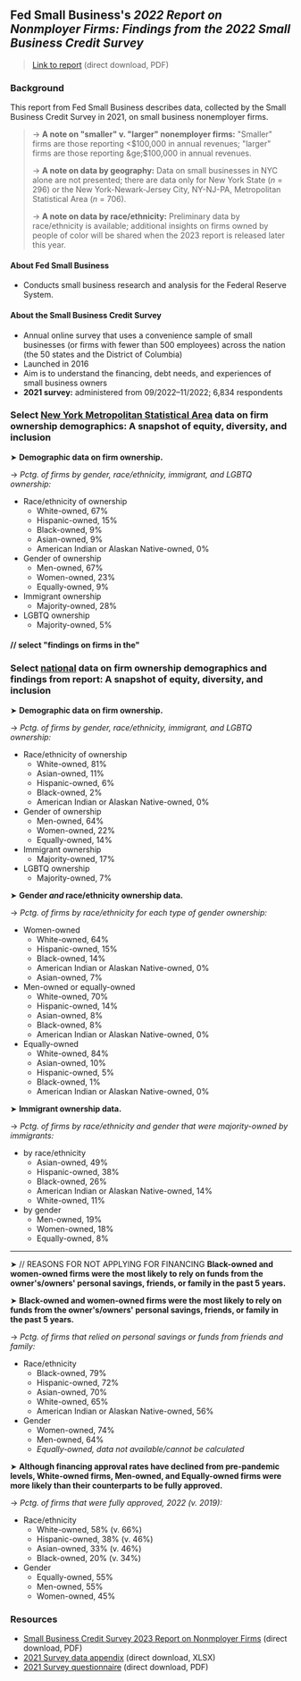 <br>

## Fed Small Business's *2022 Report on Nonmployer Firms: Findings from the 2022 Small Business Credit Survey*

> [Link to report](https://www.fedsmallbusiness.org/-/media/project/smallbizcredittenant/fedsmallbusinesssite/fedsmallbusiness/files/2022/2022-sbcs-nonemployer-firms.pdf?sc_lang=en&hash=72E038B7A92A51CE35ADBD66C8DBEB12) (direct download, PDF) 

### Background

This report from Fed Small Business describes data, collected by the Small Business Credit Survey in 2021, on small business nonemployer firms.  

> &rarr; **A note on "smaller" v. "larger" nonemployer firms:** "Smaller" firms are those reporting <$100,000 in annual revenues; "larger" firms are those reporting &ge;$100,000 in annual revenues. 
> 
> &rarr; **A note on data by geography:** Data on small businesses in NYC alone are not presented; there are data only for New York State (*n* = 296) or the New York-Newark-Jersey City, NY-NJ-PA, Metropolitan Statistical Area (*n* = 706).  
> 
> &rarr; **A note on data by race/ethnicity:** Preliminary data by race/ethnicity is available; additional insights on firms owned by people of color will be shared when the 2023 report is released later this year.   

#### About Fed Small Business   

- Conducts small business research and analysis for the Federal Reserve System.       

#### About the Small Business Credit Survey   

- Annual online survey that uses a convenience sample of small businesses (or firms with fewer than 500 employees) across the nation (the 50 states and the District of Columbia)
- Launched in 2016    
- Aim is to understand the financing, debt needs, and experiences of small business owners    
- **2021 survey:** administered from 09/2022&ndash;11/2022; 6,834 respondents    

### Select <ins>New York Metropolitan Statistical Area</ins> data on firm ownership demographics: A snapshot of equity, diversity, and inclusion

&#10148; **Demographic data on firm ownership.**    
    
&rarr; *Pctg. of firms by gender, race/ethnicity, immigrant, and LGBTQ ownership:*  
  - Race/ethnicity of ownership
    - White-owned, 67%    
    - Hispanic-owned, 15%   
    - Black-owned, 9%    
    - Asian-owned, 9%    
    - American Indian or Alaskan Native-owned, 0%    
  - Gender of ownership    
    - Men-owned, 67%    
    - Women-owned, 23%
    - Equally-owned, 9%   
  - Immigrant ownership    
    - Majority-owned, 28% 
  - LGBTQ ownership    
    - Majority-owned, 5%   


#### // select "findings on firms in the"

### Select <ins>national</ins> data on firm ownership demographics and findings from report: A snapshot of equity, diversity, and inclusion

&#10148; **Demographic data on firm ownership.**    

&rarr; *Pctg. of firms by gender, race/ethnicity, immigrant, and LGBTQ ownership:*  
  - Race/ethnicity of ownership
    - White-owned, 81%     
    - Asian-owned, 11%    
    - Hispanic-owned, 6%  
    - Black-owned, 2%    
    - American Indian or Alaskan Native-owned, 0%    
  - Gender of ownership    
    - Men-owned, 64%    
    - Women-owned, 22%
    - Equally-owned, 14%   
  - Immigrant ownership    
    - Majority-owned, 17% 
  - LGBTQ ownership    
    - Majority-owned, 7%    

&#10148; **Gender *and* race/ethnicity ownership data.**    

&rarr; *Pctg. of firms by race/ethnicity for each type of gender ownership:*  
  - Women-owned        
    - White-owned, 64%  
    - Hispanic-owned, 15%   
    - Black-owned, 14%      
    - American Indian or Alaskan Native-owned, 0%      
    - Asian-owned, 7%   
  - Men-owned or equally-owned      
    - White-owned, 70%  
    - Hispanic-owned, 14%  
    - Asian-owned, 8%      
    - Black-owned, 8%         
    - American Indian or Alaskan Native-owned, 0%   
  - Equally-owned   
    - White-owned, 84%  
    - Asian-owned, 10%      
    - Hispanic-owned, 5%          
    - Black-owned, 1%   
    - American Indian or Alaskan Native-owned, 0%    

&#10148; **Immigrant ownership data.**

&rarr; *Pctg. of firms by race/ethnicity and gender that were majority-owned by immigrants:*  
  - by race/ethnicity
    - Asian-owned, 49%      
    - Hispanic-owned, 38%      
    - Black-owned, 26%   
    - American Indian or Alaskan Native-owned, 14%    
    - White-owned, 11%    
  - by gender    
    - Men-owned, 19%  
    - Women-owned, 18%      
    - Equally-owned, 8%      

---


&#10148; // REASONS FOR NOT APPLYING FOR FINANCING **Black-owned and women-owned firms were the most likely to rely on funds from the owner's/owners' personal savings, friends, or family in the past 5 years.**

&#10148; **Black-owned and women-owned firms were the most likely to rely on funds from the owner's/owners' personal savings, friends, or family in the past 5 years.**

&rarr; *Pctg. of firms that relied on personal savings or funds from friends and family:*  
  - Race/ethnicity
    - Black-owned, 79%    
    - Hispanic-owned, 72%   
    - Asian-owned, 70%    
    - White-owned, 65%    
    - American Indian or Alaskan Native-owned, 56%    
  - Gender    
    - Women-owned, 74%    
    - Men-owned, 64%
    - *Equally-owned, data not available/cannot be calculated*    

&#10148; **Although financing approval rates have declined from pre-pandemic levels, White-owned firms, Men-owned, and Equally-owned firms were more likely than their counterparts to be fully approved.**    

&rarr; *Pctg. of firms that were fully approved, 2022 (v. 2019):*  
  - Race/ethnicity
    - White-owned, 58% (v. 66%)          
    - Hispanic-owned, 38% (v. 46%)   
    - Asian-owned, 33% (v. 46%)     
    - Black-owned, 20% (v. 34%)   
  - Gender    
    - Equally-owned, 55%     
    - Men-owned, 55%        
    - Women-owned, 45%  

### Resources

-	[Small Business Credit Survey 2023 Report on Nonmployer Firms](https://www.fedsmallbusiness.org/-/media/project/smallbizcredittenant/fedsmallbusinesssite/fedsmallbusiness/files/2022/2022-sbcs-nonemployer-firms.pdf?sc_lang=en&hash=72E038B7A92A51CE35ADBD66C8DBEB12) (direct download, PDF)
-	[2021 Survey data appendix](https://www.fedsmallbusiness.org/-/media/project/smallbizcredittenant/fedsmallbusinesssite/fedsmallbusiness/files/2022/sbcs-nonemployer-firms-appendix-2021.xlsx?sc_lang=en&hash=A43B603EC8076D6B090AE3908149341B) (direct download, XLSX)
-	[2021 Survey questionnaire](https://www.fedsmallbusiness.org/-/media/project/smallbizcredittenant/fedsmallbusinesssite/fedsmallbusiness/files/2021/2021-sbcs-questionnaire.pdf) (direct download, PDF)  

